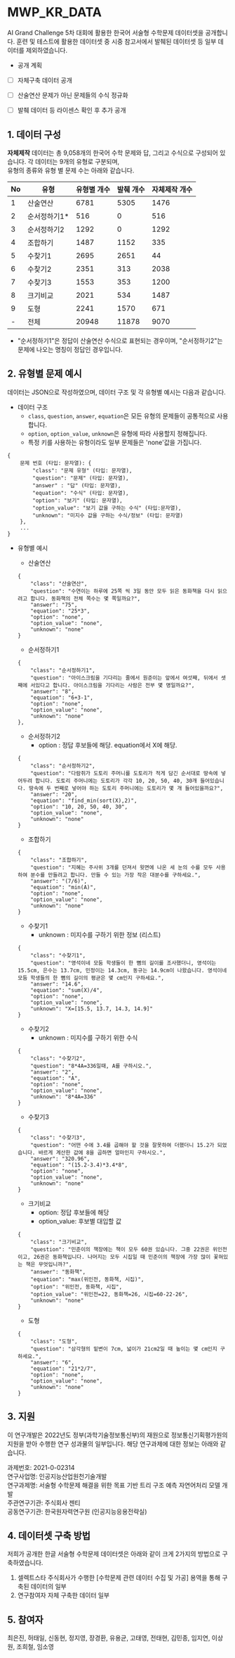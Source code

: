 # MWP_KR_DATA
AI Grand Challenge 5차 대회에 활용한 한국어 서술형 수학문제 데이터셋을 공개합니다.
훈련 및 테스트에 활용한 데이터셋 중 시중 참고서에서 발췌된 데이터셋 등 일부 데이터를 제외하였습니다.  

- 공개 계획
- [ ] 자체구축 데이터 공개
- [ ] 산술연산 문제가 아닌 문제들의 수식 정규화
- [ ] 발췌 데이터 등 라이센스 확인 후 추가 공개


## 1. 데이터 구성
**자체제작** 데이터는 총 9,058개의 한국어 수학 문제와 답, 그리고 수식으로 구성되어 있습니다. 각 데이터는 9개의 유형로 구분되며,    
유형의 종류와 유형 별 문제 수는 아래와 같습니다.



| No   | 유형      | 유형별 개수 | 발췌 개수 | 자체제작 개수 |
|------|---------|------|-----|-------|
| 1    | 산술연산    | 6781   | 5305  | 1476    |
| 2    | 순서정하기1* | 516    | 0     | 516     |
| 3    | 순서정하기2  | 1292   | 0     | 1292    |
| 4    | 조합하기    | 1487   | 1152  | 335     |
| 5    | 수찾기1    | 2695   | 2651  | 44      |
| 6    | 수찾기2    | 2351   | 313   | 2038    |
| 7    | 수찾기3    | 1553   | 353   | 1200    |
| 8    | 크기비교    | 2021   | 534   | 1487    |
| 9    | 도형      | 2241   | 1570  | 671     |
| -    | 전체      | 20948  | 11878 | 9070    |

* "순서정하기1"은 정답이 산술연산 수식으로 표현되는 경우이며, "순서정하기2"는 문제에 나오는 명칭이 정답인 경우입니다.



## 2. 유형별 문제 예시

데이터는 JSON으로 작성하였으며, 데이터 구조 및 각 유형별 예시는 다음과 같습니다.

- 데이터 구조
    - `class`, `question`, `answer`, `equation`은 모든 유형의 문제들이 공통적으로 사용합니다.
    - `option`, `option_value`, `unknown`은 유형에 따라 사용할지 정해집니다.
    - 특정 키를 사용하는 유형이라도 일부 문제들은 'none'값을 가집니다.
```
{
    문제 번호 (타입: 문자열): {
        "class": "문제 유형" (타입: 문자열),
        "question": "문제" (타입: 문자열),
        "answer" : "답" (타입: 문자열),
        "equation": "수식" (타입: 문자열),
        "option": "보기" (타입: 문자열),
        "option_value": "보기 값을 구하는 수식" (타입:문자열),
        "unknown": "미지수 값을 구하는 수식/정보" (타입: 문자열)
    },
    ...
}
```

- 유형별 예시

    - 산술연산
    ```
    {
        "class": "산술연산",
        "question": "수연이는 하루에 25쪽 씩 3일 동안 모두 읽은 동화책을 다시 읽으려고 합니다. 동화책의 전체 쪽수는 몇 쪽일까요?",
        "answer": "75",
        "equation": "25*3",
        "option": "none",
        "option_value": "none",
        "unknown": "none"
    }
    ```

    - 순서정하기1
    ```
    {
        "class": "순서정하기1",
        "question": "아이스크림을 기다리는 줄에서 원준이는 앞에서 여섯째, 뒤에서 셋째에 서있다고 합니다. 아이스크림을 기다리는 사람은 전부 몇 명일까요?",
        "answer": "8",
        "equation": "6+3-1",
        "option": "none",
        "option_value": "none",
        "unknown": "none"
    },
    ```

    - 순서정하기2
        - option : 정답 후보들에 해당. equation에서 X에 해당.
    ```
    {
        "class": "순서정하기2",
        "question": "다람쥐가 도토리 주머니를 도토리가 적게 담긴 순서대로 땅속에 넣어두려 합니다. 도토리 주머니에는 도토리가 각각 10, 20, 50, 40, 30개 들어있습니다. 땅속에 두 번째로 넣어야 하는 도토리 주머니에는 도토리가 몇 개 들어있을까요?",
        "answer": "20",
        "equation": "find_min(sort(X),2)",
        "option": "10, 20, 50, 40, 30",
        "option_value": "none",
        "unknown": "none"
    }
    ```

    - 조합하기
    ```
    {
        "class": "조합하기",
        "question": "지혜는 주사위 3개를 던져서 윗면에 나온 세 눈의 수를 모두 사용하여 분수를 만들려고 합니다. 만들 수 있는 가장 작은 대분수를 구하세요.",
        "answer": "(7/6)",
        "equation": "min(A)",
        "option": "none",
        "option_value": "none",
        "unknown": "none"
    }
    ```

    - 수찾기1
        - unknown : 미지수를 구하기 위한 정보 (리스트)
    ```
    {
        "class": "수찾기1",
        "question": "영석이네 모둠 학생들이 한 뼘의 길이를 조사했더니, 영석이는 15.5cm, 은수는 13.7cm, 민정이는 14.3cm, 동규는 14.9cm이 나왔습니다. 영석이네 모둠 학생들의 한 뼘의 길이의 평균은 몇 cm인지 구하세요.",
        "answer": "14.6",
        "equation": "sum(X)/4",
        "option": "none",
        "option_value": "none",
        "unknown": "X=[15.5, 13.7, 14.3, 14.9]"
    }
    ```

    - 수찾기2
        - unknown : 미지수를 구하기 위한 수식
    ```
    {
        "class": "수찾기2",
        "question": "8*4A=336일때, A를 구하시오.",
        "answer": "2",
        "equation": "A",
        "option": "none",
        "option_value": "none",
        "unknown": "8*4A=336"
    }
    ```

    - 수찾기3
    ```
    {
        "class": "수찾기3",
        "question": "어떤 수에 3.4를 곱해야 할 것을 잘못하여 더했더니 15.2가 되었습니다. 바르게 계산한 값에 8을 곱하면 얼마인지 구하시오.",
        "answer": "320.96",
        "equation": "(15.2-3.4)*3.4*8",
        "option": "none",
        "option_value": "none",
        "unknown": "none"
    }
    ```

    - 크기비교
        - option: 정답 후보들에 해당
        - option_value: 후보별 대입할 값
    ```
    {
        "class": "크기비교",
        "question": "민준이의 책장에는 책이 모두 60권 있습니다. 그중 22권은 위인전이고, 26권은 동화책입니다. 나머지는 모두 시집일 때 민준이의 책장에 가장 많이 꽃혀있는 책은 무엇입니까?",
        "answer": "동화책",
        "equation": "max(위인전, 동화책, 시집)",
        "option": "위인전, 동화책, 시집",
        "option_value": "위인전=22, 동화책=26, 시집=60-22-26",
        "unknown": "none"
    }
    ```

    - 도형
    ```
    {
        "class": "도형",
        "question": "삼각형의 밑변이 7cm, 넓이가 21cm2일 때 높이는 몇 cm인지 구하세요.",
        "answer": "6",
        "equation": "21*2/7",
        "option": "none",
        "option_value": "none",
        "unknown": "none"
    }
    ```


## 3. 지원

이 연구개발은 2022년도 정부(과학기술정보통신부)의 재원으로 정보통신기획평가원의 지원을 받아 수행한 연구 성과물의 일부입니다. 해당 연구과제에 대한 정보는 아래와 같습니다.

과제번호: 2021-0-02314  
연구사업명: 인공지능산업원천기술개발  
연구과제명: 서술형 수학문제 해결을 위한 목표 기반 트리 구조 예측 자연어처리 모델 개발  
주관연구기관: 주식회사 젠티  
공동연구기관: 한국원자력연구원 (인공지능응용전략실)  


## 4. 데이터셋 구축 방법
저희가 공개한 한글 서술형 수학문제 데이터셋은 아래와 같이 크게 2가지의 방법으로 구축하였습니다.

1. 셀렉트스타 주식회사가 수행한 [수학문제 관련 데이터 수집 및 가공] 용역을 통해 구축된 데이터의 일부
2. 연구참여자 자체 구축한 데이터 일부


## 5. 참여자
최은진, 허태일, 신동현, 정지영, 장경환, 유용균, 고태영, 전태현, 김민종, 임지연, 이상원, 조희철, 임소영